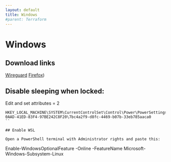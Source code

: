 ```yaml
---
layout: default
title: Windows
#parent: Terraform
---
```


# Windows

## Download links

[Wireguard](https://download.wireguard.com/windows-client/)
[Firefox](https://www.microsoft.com/store/productId/9NZVDKPMR9RD))

## Disable sleeping when locked:

Edit and set attributes = 2

```
HKEY_LOCAL_MACHINE\SYSTEM\CurrentControlSet\Control\Power\PowerSettings\238C9FA8-0AAD-41ED-83F4-97BE242C8F20\7bc4a2f9-d8fc-4469-b07b-33eb785aaca0 
``

## Enable WSL

Open a PowerShell terminal with Administrator rights and paste this:
```
Enable-WindowsOptionalFeature -Online -FeatureName Microsoft-Windows-Subsystem-Linux
```
